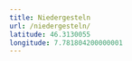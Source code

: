```yaml
---
title: Niedergesteln
url: /niedergesteln/
latitude: 46.3130055
longitude: 7.781804200000001
---
```

